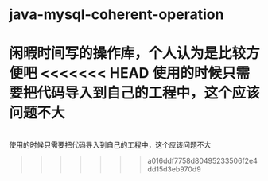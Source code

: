 # java-mysql-coherent-operation
闲暇时间写的操作库，个人认为是比较方便吧
<<<<<<< HEAD
使用的时候只需要把代码导入到自己的工程中，这个应该问题不大
=======
<br>使用的时候只需要把代码导入到自己的工程中，这个应该问题不大
>>>>>>> a016ddf7758d80495233506f2e4dd15d3eb970d9
